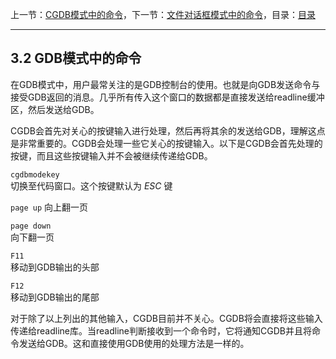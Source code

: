 上一节：[CGDB模式中的命令](3.1.md)，下一节：[文件对话框模式中的命令](3.3.md)，目录：[目录](SUMMARY.md)

----------

3.2 GDB模式中的命令
-----------------

在GDB模式中，用户最常关注的是GDB控制台的使用。也就是向GDB发送命令与接受GDB返回的消息。几乎所有传入这个窗口的数据都是直接发送给readline缓冲区，然后发送给GDB。

CGDB会首先对关心的按键输入进行处理，然后再将其余的发送给GDB，理解这点是非常重要的。CGDB会处理一些它关心的按键输入。以下是CGDB会首先处理的按键，而且这些按键输入并不会被继续传递给GDB。

`cgdbmodekey`  
切换至代码窗口。这个按键默认为 *ESC* 键

`page up`
向上翻一页

`page down`  
向下翻一页

`F11`  
移动到GDB输出的头部

`F12`  
移动到GDB输出的尾部

对于除了以上列出的其他输入，CGDB目前并不关心。CGDB将会直接将这些输入传递给readline库。当readline判断接收到一个命令时，它将通知CGDB并且将命令发送给GDB。这和直接使用GDB使用的处理方法是一样的。
